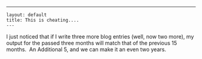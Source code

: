   ---
    layout: default
    title: This is cheating....
    ---

  <p>I just noticed that if I write three more blog entries (well, now two more), my output for the passed three months will match that of the previous 15 months.  An Additional 5, and we can make it an even two years.</p>